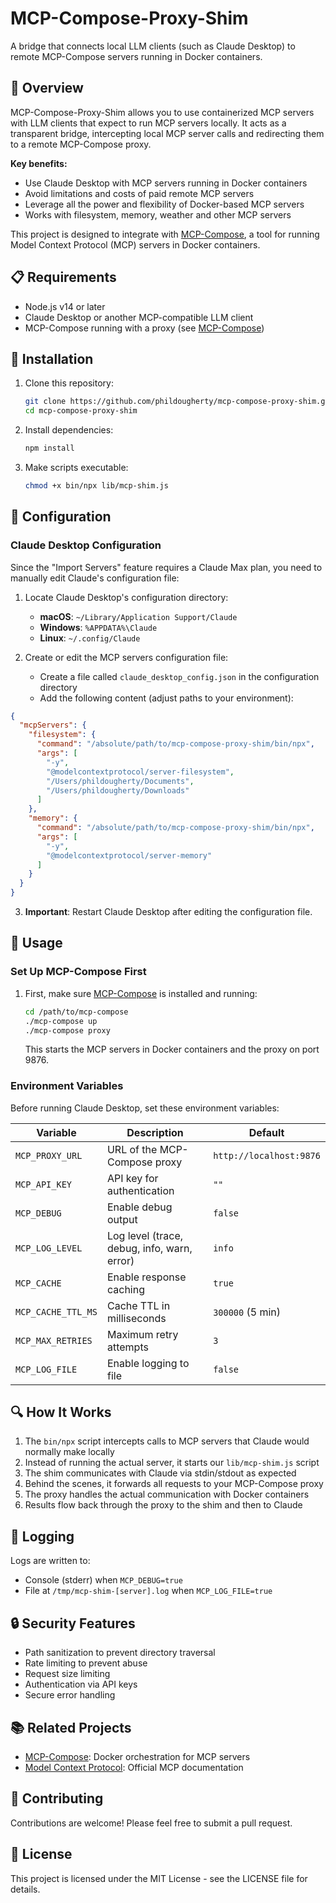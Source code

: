 # MCP-Compose-Proxy-Shim

A bridge that connects local LLM clients (such as Claude Desktop) to remote MCP-Compose servers running in Docker containers.

## 🚀 Overview

MCP-Compose-Proxy-Shim allows you to use containerized MCP servers with LLM clients that expect to run MCP servers locally. It acts as a transparent bridge, intercepting local MCP server calls and redirecting them to a remote MCP-Compose proxy.

**Key benefits:**

- Use Claude Desktop with MCP servers running in Docker containers
- Avoid limitations and costs of paid remote MCP servers
- Leverage all the power and flexibility of Docker-based MCP servers
- Works with filesystem, memory, weather and other MCP servers

This project is designed to integrate with [MCP-Compose](https://github.com/phildougherty/mcp-compose), a tool for running Model Context Protocol (MCP) servers in Docker containers.

## 📋 Requirements

- Node.js v14 or later
- Claude Desktop or another MCP-compatible LLM client
- MCP-Compose running with a proxy (see [MCP-Compose](https://github.com/phildougherty/mcp-compose))

## 🔧 Installation

1. Clone this repository:
   ```bash
   git clone https://github.com/phildougherty/mcp-compose-proxy-shim.git
   cd mcp-compose-proxy-shim
   ```

2. Install dependencies:
   ```bash
   npm install
   ```

3. Make scripts executable:
   ```bash
   chmod +x bin/npx lib/mcp-shim.js
   ```

## 🔌 Configuration

### Claude Desktop Configuration

Since the "Import Servers" feature requires a Claude Max plan, you need to manually edit Claude's configuration file:

1. Locate Claude Desktop's configuration directory:
   - **macOS**: `~/Library/Application Support/Claude`
   - **Windows**: `%APPDATA%\Claude`
   - **Linux**: `~/.config/Claude`

2. Create or edit the MCP servers configuration file:
   - Create a file called `claude_desktop_config.json` in the configuration directory
   - Add the following content (adjust paths to your environment):

```json
{
  "mcpServers": {
    "filesystem": {
      "command": "/absolute/path/to/mcp-compose-proxy-shim/bin/npx",
      "args": [
        "-y",
        "@modelcontextprotocol/server-filesystem",
        "/Users/phildougherty/Documents",
        "/Users/phildougherty/Downloads"
      ]
    },
    "memory": {
      "command": "/absolute/path/to/mcp-compose-proxy-shim/bin/npx",
      "args": [
        "-y",
        "@modelcontextprotocol/server-memory"
      ]
    }
  }
}
```

3. **Important**: Restart Claude Desktop after editing the configuration file.

## 🚀 Usage

### Set Up MCP-Compose First

1. First, make sure [MCP-Compose](https://github.com/phildougherty/mcp-compose) is installed and running:

   ```bash
   cd /path/to/mcp-compose
   ./mcp-compose up
   ./mcp-compose proxy
   ```

   This starts the MCP servers in Docker containers and the proxy on port 9876.

### Environment Variables

Before running Claude Desktop, set these environment variables:

| Variable | Description | Default |
|----------|-------------|---------|
| `MCP_PROXY_URL` | URL of the MCP-Compose proxy | `http://localhost:9876` |
| `MCP_API_KEY` | API key for authentication | `""` |
| `MCP_DEBUG` | Enable debug output | `false` |
| `MCP_LOG_LEVEL` | Log level (trace, debug, info, warn, error) | `info` |
| `MCP_CACHE` | Enable response caching | `true` |
| `MCP_CACHE_TTL_MS` | Cache TTL in milliseconds | `300000` (5 min) |
| `MCP_MAX_RETRIES` | Maximum retry attempts | `3` |
| `MCP_LOG_FILE` | Enable logging to file | `false` |

## 🔍 How It Works

1. The `bin/npx` script intercepts calls to MCP servers that Claude would normally make locally
2. Instead of running the actual server, it starts our `lib/mcp-shim.js` script
3. The shim communicates with Claude via stdin/stdout as expected
4. Behind the scenes, it forwards all requests to your MCP-Compose proxy
5. The proxy handles the actual communication with Docker containers
6. Results flow back through the proxy to the shim and then to Claude

## 📝 Logging

Logs are written to:
- Console (stderr) when `MCP_DEBUG=true`
- File at `/tmp/mcp-shim-[server].log` when `MCP_LOG_FILE=true`

## 🔒 Security Features

- Path sanitization to prevent directory traversal
- Rate limiting to prevent abuse
- Request size limiting
- Authentication via API keys
- Secure error handling

## 📚 Related Projects

- [MCP-Compose](https://github.com/phildougherty/mcp-compose): Docker orchestration for MCP servers
- [Model Context Protocol](https://modelcontextprotocol.ai): Official MCP documentation

## 🤝 Contributing

Contributions are welcome! Please feel free to submit a pull request.

## 📄 License

This project is licensed under the MIT License - see the LICENSE file for details.
